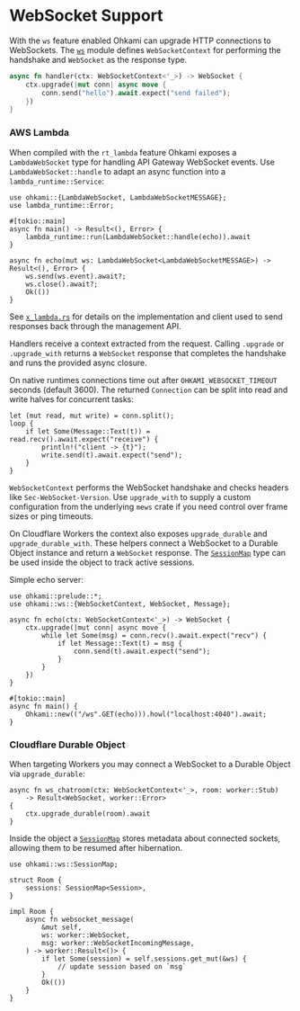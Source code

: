 # WebSocket Support

With the `ws` feature enabled Ohkami can upgrade HTTP connections to WebSockets.
The [`ws`](../ohkami-0.24/ohkami/src/ws) module defines `WebSocketContext` for
performing the handshake and `WebSocket` as the response type.

```rust
async fn handler(ctx: WebSocketContext<'_>) -> WebSocket {
    ctx.upgrade(|mut conn| async move {
        conn.send("hello").await.expect("send failed");
    })
}
```

### AWS Lambda

When compiled with the `rt_lambda` feature Ohkami exposes a
`LambdaWebSocket` type for handling API Gateway WebSocket events.
Use `LambdaWebSocket::handle` to adapt an async function into a
`lambda_runtime::Service`:

```rust,no_run
use ohkami::{LambdaWebSocket, LambdaWebSocketMESSAGE};
use lambda_runtime::Error;

#[tokio::main]
async fn main() -> Result<(), Error> {
    lambda_runtime::run(LambdaWebSocket::handle(echo)).await
}

async fn echo(mut ws: LambdaWebSocket<LambdaWebSocketMESSAGE>) -> Result<(), Error> {
    ws.send(ws.event).await?;
    ws.close().await?;
    Ok(())
}
```

See [`x_lambda.rs`](../ohkami-0.24/ohkami/src/x_lambda.rs) for details on the
implementation and client used to send responses back through the management
API.

Handlers receive a context extracted from the request. Calling `.upgrade` or
`.upgrade_with` returns a `WebSocket` response that completes the handshake and
runs the provided async closure.

On native runtimes connections time out after `OHKAMI_WEBSOCKET_TIMEOUT` seconds
(default 3600).  The returned `Connection` can be split into read and write
halves for concurrent tasks:

```rust,no_run
let (mut read, mut write) = conn.split();
loop {
    if let Some(Message::Text(t)) = read.recv().await.expect("receive") {
        println!("client -> {t}");
        write.send(t).await.expect("send");
    }
}
```

`WebSocketContext` performs the WebSocket handshake and checks headers like
`Sec-WebSocket-Version`. Use `upgrade_with` to supply a custom configuration from
the underlying `mews` crate if you need control over frame sizes or ping
timeouts.

On Cloudflare Workers the context also exposes `upgrade_durable` and
`upgrade_durable_with`. These helpers connect a WebSocket to a Durable Object
instance and return a `WebSocket` response.
The [`SessionMap`](../ohkami-0.24/ohkami/src/ws/worker.rs)
type can be used inside the object to track active sessions.




Simple echo server:

```rust,no_run
use ohkami::prelude::*;
use ohkami::ws::{WebSocketContext, WebSocket, Message};

async fn echo(ctx: WebSocketContext<'_>) -> WebSocket {
    ctx.upgrade(|mut conn| async move {
        while let Some(msg) = conn.recv().await.expect("recv") {
            if let Message::Text(t) = msg {
                conn.send(t).await.expect("send");
            }
        }
    })
}

#[tokio::main]
async fn main() {
    Ohkami::new(("/ws".GET(echo))).howl("localhost:4040").await;
}
```

### Cloudflare Durable Object

When targeting Workers you may connect a WebSocket to a Durable Object via
`upgrade_durable`:

```rust,no_run
async fn ws_chatroom(ctx: WebSocketContext<'_>, room: worker::Stub)
    -> Result<WebSocket, worker::Error>
{
    ctx.upgrade_durable(room).await
}
```

Inside the object a [`SessionMap`](../ohkami-0.24/ohkami/src/ws/worker.rs)
stores metadata about connected sockets, allowing them to be resumed after
hibernation.

```rust,no_run
use ohkami::ws::SessionMap;

struct Room {
    sessions: SessionMap<Session>,
}

impl Room {
    async fn websocket_message(
        &mut self,
        ws: worker::WebSocket,
        msg: worker::WebSocketIncomingMessage,
    ) -> worker::Result<()> {
        if let Some(session) = self.sessions.get_mut(&ws) {
            // update session based on `msg`
        }
        Ok(())
    }
}
```

